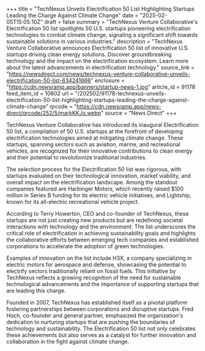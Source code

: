 +++
title = "TechNexus Unveils Electrification 50 List Highlighting Startups Leading the Charge Against Climate Change"
date = "2025-02-05T15:05:10Z"
draft = false
summary = "TechNexus Venture Collaborative's Electrification 50 list spotlights 50 U.S. startups pioneering electrification technologies to combat climate change, signaling a significant shift towards sustainable solutions in various industries."
description = "TechNexus Venture Collaborative announces Electrification 50 list of innovative U.S. startups driving clean energy solutions. Discover groundbreaking technology and the impact on the electrification ecosystem. Learn more about the latest advancements in electrification technology."
source_link = "https://newsdirect.com/news/technexus-venture-collaborative-unveils-electrification-50-list-634241666"
enclosure = "https://cdn.newsramp.app/banners/startup-news-1.jpg"
article_id = 91178
feed_item_id = 10602
url = "/202502/91178-technexus-unveils-electrification-50-list-highlighting-startups-leading-the-charge-against-climate-change"
qrcode = "https://cdn.newsramp.app/news-direct/qrcode/252/5/markKKJo.webp"
source = "News Direct"
+++

<p>TechNexus Venture Collaborative has introduced its inaugural Electrification 50 list, a compilation of 50 U.S. startups at the forefront of developing electrification technologies aimed at mitigating climate change. These startups, spanning sectors such as aviation, marine, and recreational vehicles, are recognized for their innovative contributions to clean energy and their potential to revolutionize traditional industries.</p><p>The selection process for the Electrification 50 list was rigorous, with startups evaluated on their technological innovation, market viability, and overall impact on the electrification landscape. Among the standout companies featured are Harbinger Motors, which recently raised $100 million in Series B funding for its electric vehicle initiatives, and Lightship, known for its all-electric recreational vehicle project.</p><p>According to Terry Howerton, CEO and co-founder of TechNexus, these startups are not just creating new products but are redefining societal interactions with technology and the environment. The list underscores the critical role of electrification in achieving sustainability goals and highlights the collaborative efforts between emerging tech companies and established corporations to accelerate the adoption of green technologies.</p><p>Examples of innovation on the list include H3X, a company specializing in electric motors for aerospace and defense, showcasing the potential to electrify sectors traditionally reliant on fossil fuels. This initiative by TechNexus reflects a growing recognition of the need for sustainable technological advancements and the importance of supporting startups that are leading this charge.</p><p>Founded in 2007, TechNexus has established itself as a pivotal platform fostering partnerships between corporations and disruptive startups. Fred Hoch, co-founder and general partner, emphasized the organization's dedication to nurturing startups that are pushing the boundaries of technology and sustainability. The Electrification 50 list not only celebrates these achievements but also serves as a catalyst for further innovation and collaboration in the fight against climate change.</p>